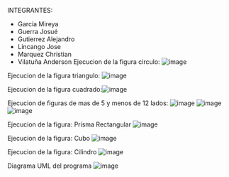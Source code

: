 INTEGRANTES:
* Garcia Mireya 
* Guerra Josué
* Gutierrez Alejandro 
* Lincango Jose
* Marquez Christian
* Vilatuña Anderson
Ejecucion de la figura circulo: ![image](https://github.com/josdank/TrabajoGrupal_POO/assets/170632640/3a5d0817-ac9a-4240-820b-71f364de921b) 

Ejecucion de la figura triangulo: ![image](https://github.com/josdank/TrabajoGrupal_POO/assets/170632640/5a3aff13-c5e6-42ec-8261-980c5aa3716a)

Ejecucion de la figura cuadrado:![image](https://github.com/josdank/TrabajoGrupal_POO/assets/170632640/934857b1-da06-46c2-86ca-6cbbe999f9c4)

Ejecucion de figuras de mas de 5 y menos de 12 lados: ![image](https://github.com/josdank/TrabajoGrupal_POO/assets/170632640/984417b5-95f7-4858-91ca-190244778bb4)
![image](https://github.com/josdank/TrabajoGrupal_POO/assets/170632640/aa2ac5a2-7664-40c3-89fe-89ff725651a5)
![image](https://github.com/josdank/TrabajoGrupal_POO/assets/170632640/2adb59a3-3690-4821-a37c-052c49dc8d4d)

Ejecucion de la figura: Prisma Rectangular ![image](https://github.com/josdank/TrabajoGrupal_POO/assets/170632640/2d6a5f5f-32b7-4b02-9789-94669b541679)

Ejecucion de la figura: Cubo ![image](https://github.com/josdank/TrabajoGrupal_POO/assets/170632640/d6ee9d3f-363f-45b4-a753-0209b81d4949)

Ejecucion de la figura: Cilindro ![image](https://github.com/josdank/TrabajoGrupal_POO/assets/170632640/6a8f72ce-26ac-497c-82b1-446bbcf1ee87)

Diagrama UML del programa ![image](https://github.com/josdank/TrabajoGrupal_POO/assets/170632640/e00fc275-ad6d-4e56-8bfc-0978366a00df)

